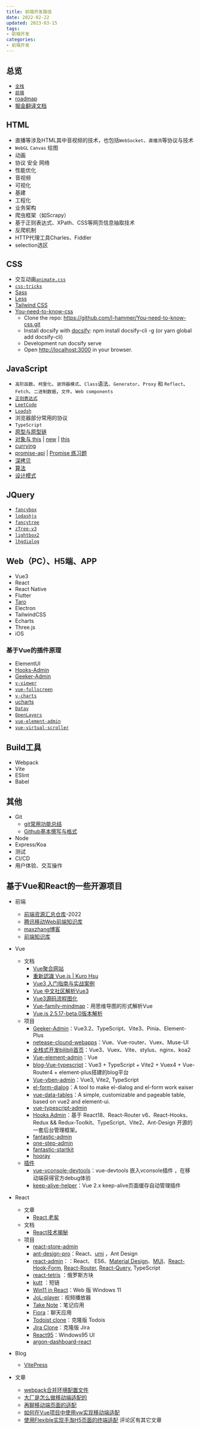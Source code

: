 ```yaml
---
title: 前端开发路径
date: 2022-02-22
updated: 2023-03-15
tags:
- 前端开发
categories:
- 前端开发
---
```

## 总览

- [`全栈`](https://fullstackopen.com/zh/part0/web_%E5%BA%94%E7%94%A8%E7%9A%84%E5%9F%BA%E7%A1%80%E8%AE%BE%E6%96%BD#java-script-libraries)
- [`前端`](https://andreasbm.github.io/web-skills/)
- [roadmap](https://roadmap.sh/)
- [掘金翻译文档](https://github.com/xitu/gold-miner/blob/master/front-end.md)

## HTML

- 直播等涉及HTML其中音视频的技术，也包括`WebSocket`、`直播流`等协议与技术
- `WebGL`  `Canvas` 绘图
- 动画
- 协议 安全 网络
- 性能优化
- 音视频
- 可视化
- 基建
- 工程化
- 业务架构
- 爬虫框架（如Scrapy）
- 基于正则表达式、XPath、CSS等网页信息抽取技术
- 反爬机制
- HTTP代理工具Charles、Fiddler
- selection选区

## CSS

- 交互动画[`animate.css`](https://animate.style/)
- [`css-tricks`](https://css-tricks.com/)
- [Sass](https://sass-guidelin.es/zh/#section-51)
- [Less](https://lesscss.org/)
- [Tailwind CSS](https://tailwindcss.com/)
- [You-need-to-know-css](https://github.com/l-hammer/You-need-to-know-css.git)
  - Clone the repo: <https://github.com/l-hammer/You-need-to-know-css.git>
  - Install docsify with [docsify](https://docsify.js.org/#/): npm install docsify-cli -g (or yarn global add docsify-cli)
  - Development run docsify serve
  - Open <http://localhost:3000> in your browser.

## JavaScript

- `高阶函数`、`柯里化`、`装饰器模式`、`Class`语法、`Generator`、`Proxy` 和 `Reflect`、`Fetch`、`二进制数据`，`文件`、`Web components`
- [`正则表达式`](https://deerchao.cn/tutorials/regex/regex.htm#greedyandlazy)
- [`LeetCode`](https://vbnetvbnet.github.io/cs/#nav-jieshao)
- [`Loadsh`](https://www.lodashjs.com/)
- 浏览器部分常用的协议
- `TypeScript`
- [原型与原型链](https://zh.javascript.info/prototypes)
- [对象与 this](https://zh.javascript.info/object-basics) | [new](https://zh.javascript.info/constructor-new) | [this](https://zh.javascript.info/object-methods)
- [currying](https://zh.javascript.info/currying-partials)
- [promise-api](https://zh.javascript.info/promise-api) | [Promise 练习题](https://juejin.cn/post/6892555927770103822)
- [深拷贝](https://juejin.cn/post/6844903929705136141#heading-12)
- [算法](https://juejin.cn/post/6906635440690823175)
- [设计模式](https://juejin.cn/post/6907006465861484558)

## JQuery

- [`fancybox`](https://kangkai124.github.io/fancybox/#introduction)
- [`lodashjs`](https://www.lodashjs.com/)
- [`fancytree`](https://github.com/mar10/fancytree)
- [`zTree-v3`](https://github.com/zTree)
- [`lightbox2`](https://lokeshdhakar.com/projects/lightbox2/#examples)
- [`lhgdialog`](http://code.google.com/p/lhgdialog/downloads/list)

## Web（PC）、H5端、APP

- Vue3
- React
- React Native
- Flutter
- [Taro](https://docs.taro.zone/)
- Electron
- TailwindCSS
- Echarts
- Three.js
- iOS

### 基于Vue的插件原理

- ElementUI
- [Hooks-Admin](https://github.com/HalseySpicy/Hooks-Admin.git)
- [Geeker-Admin](https://github.com/HalseySpicy/Geeker-Admin.git)
- [`v-viewer`](https://github.com/mirari/v-viewer)
- [`vue-fullscreen`](https://github.com/mirari/vue-fullscreen)
- [`v-charts`](https://v-charts.js.org/#/)
- [ucharts](https://www.ucharts.cn)
- [`Datav`](https://github.com/DataV-Team/Datav)
- [`OpenLayers`](http://linwei.xyz/ol3-primer/index.htmln)
- [`vue-element-admin`](https://github.com/PanJiaChen/vue-element-admin)
- [`vue-virtual-scroller`](https://github.com/Akryum/vue-virtual-scroller)

## Build工具

- Webpack
- Vite
- ESlint
- Babel

## 其他

- Git
  - [git常用功能总结](https://ths.js.org/2022/03/07/Git%E5%B8%B8%E7%94%A8%E5%8A%9F%E8%83%BD%E6%80%BB%E7%BB%93/)
  - [Github基本撰写与格式](https://docs.github.com/zh/get-started/writing-on-github/getting-started-with-writing-and-formatting-on-github/basic-writing-and-formatting-syntax)
- Node
- Express/Koa
- 测试
- CI/CD
- 用户体验、交互操作

## 基于Vue和React的一些开源项目

- 前端
  - [前端资源汇总仓库](https://github.com/FrontEndGitHub/FrontEndGitHub)-2022
  - [腾讯移动Web前端知识库](https://github.com/AlloyTeam/Mars)
  - [maxzhang博客](https://github.com/maxzhang/maxzhang.github.com/issues)
  - [前端知识库](https://github.com/mofengfly/mofengfly.github.com/issues/8)

- Vue
  - 文档
    - [Vue聚合网站](https://vue3js.cn/)
    - [重新認識 Vue.js | Kuro Hsu](https://vue3js.cn/start/)
    - [Vue3 入门指南与实战案例](https://vue3.chengpeiquan.com/upgrade.html)
    - [Vue 中文社区解析Vue3](https://book.vue.tw/)
    - [Vue3源码流程图化](https://kingbultsea.github.io/vue3-analysis/book/Packages/BUGS/iframe-bug.html)
    - [Vue-family-mindmap](https://github.com/biaochenxuying/vue-family-mindmap)：用思维导图的形式解析Vue
    - [Vue.js 2.5.17-beta.0版本解析](https://ustbhuangyi.github.io/vue-analysis/v2/prepare/)
  - 项目
    - [Geeker-Admin](https://github.com/HalseySpicy/Geeker-Admin)：Vue3.2、TypeScript、Vite3、Pinia、Element-Plus
    - [netease-clound-webapps](https://github.com/javaSwing/NeteaseCloudWebA)：Vue、Vue-router、Vuex、Muse-UI
    - [全栈式开发bilibili首页](https://github.com/lybenson/bilibili-vue)：Vue3、Vuex、Vite、stylus、nginx、koa2
    - [Vue-element-admin](https://github.com/PanJiaC/vue-element-admin)：Vue
    - [blog-Vue-typescript](https://github.com/biaochenxuying/blog-vue-typescript)：Vue3 + TypeScript + Vite2 + Vuex4 + Vue-Router4 + element-plus搭建的blog平台
    - [Vue-vben-admin](https://github.com/vbenjs/vue-vben-admin)：Vue3, Vite2, TypeScript
    - [el-form-dialog](https://github.com/njleonzhang/el-form-dialog/blob/master/README_cn.md)：A tool to make el-dialog and el-form work eaiser
    - [vue-data-tables](https://njleonzhang.github.io/vue-data-tables/#/zh-cn/actionBar)：A simple, customizable and pageable table, based on vue2 and element-ui.
    - [vue-typescript-admin](https://armour.github.io/vue-typescript-admin-docs/zh/)
    - [Hooks Admin](https://github.com/HalseySpicy/Hooks-Admin)：基于 React18、React-Router v6、React-Hooks、Redux && Redux-Toolkit、TypeScript、Vite2、Ant-Design 开源的一套后台管理框架。
    - [fantastic-admin](https://hooray.gitee.io/fantastic-admin/guide/ready.html)
    - [one-step-admin](https://hooray.gitee.io/one-step-admin/guide/ready.html)
    - [fantastic-startkit](https://hooray.gitee.io/fantastic-startkit/guide/start.html)
    - [hooray](https://github.com/hooray?tab=repositories)
  - [插件](https://github.com/vue3-club/vue3-docs/issues/45)
    - [vue-vconsole-devtools](https://github.com/Zippowxk/vue-vconsole-devtools)：vue-devtools 嵌入vconsole插件 ，在移动端获得官方debug体验
    - [keep-alive-helper](https://github.com/Zippowxk/vue-router-keep-alive-helper)：Vue 2.x keep-alive页面缓存自动管理插件

- React
  - 文章
    - [React 老矣](https://joshcollinsworth.com/blog/self-fulfilling-prophecy-of-react)
  - 文档
    - [React技术揭秘](https://react.iamkasong.com/preparation/idea.html)
  - 项目
    - [react-store-admin](https://gitee.com/Noveiros)
    - [ant-design-pro](https://github.com/ant-design/ant-design-pro)：React、[umi](https://umijs.org/zh-CN/config) ，Ant Design
    - [react-admin](https://github.com/marmelab/react-admin)：：React、 ES6、[Material Design](https://material.io/)、[MUI](https://mui.com/)、[React-Hook-Form](https://react-hook-form.com/), [React-Router](https://reactrouter.com/en/main), [React-Query](https://react-query-v3.tanstack.com/), TypeScript
    - [react-tetris](https://github.com/chvin/react-tetris) ：俄罗斯方块
    - [kutt](https://github.com/thedevs-network/kutt) ：短链
    - [Win11 in React](https://github.com/blueedgetechno/win11React)：Web 版 Windows 11
    - [JoL-player](https://github.com/lgf196/JoL-player/blob/master/zh.md)：视频播放器
    - [Take Note](https://github.com/taniarascia/takenote)：笔记应用
    - [Fiora](https://github.com/yinxin630/fiora)：聊天应用
    - [Todoist clone](https://github.com/karlhadwen/todoist)：克隆版 Todois
    - [Jira Clone](https://github.com/oldboyxx/jira_clone)：克隆版 Jira
    - [React95](https://github.com/react95-io/React95)：Windows95 UI
    - [argon-dashboard-react](https://github.com/songfajian/argon-dashboard-react.git)

- Blog
  - [VitePress](https://vitepress.dev/guide/getting-started)

- 文章
  - [webpack合并环境配置文件](https://www.bilibili.com/video/BV1va411f7CQ?p=39&spm_id_from=pageDriver&vd_source=f363219a88703a62171cb3e5388f9e15)
  - [大厂是怎么做移动端适配的](https://z.itpub.net/article/detail/41D52C054EFF9522BA9A0317D37BE3A5)
  - [再聊移动端页面的适配](https://www.cnblogs.com/zhouyangla/p/9273700.html)  
  - [如何在Vue项目中使用vw实现移动端适配](https://juejin.cn/post/6844903571096338439)
  - [使用Flexible实现手淘H5页面的终端适配](https://github.com/amfe/article/issues/17)  评论区有其它文章
